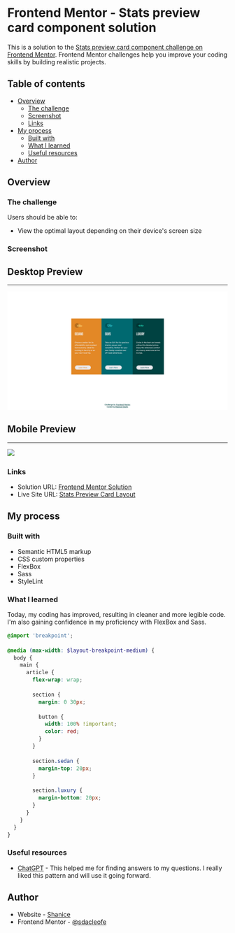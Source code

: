 # Frontend Mentor - Stats preview card component solution

This is a solution to the [Stats preview card component challenge on Frontend Mentor](https://www.frontendmentor.io/challenges/stats-preview-card-component-8JqbgoU62). Frontend Mentor challenges help you improve your coding skills by building realistic projects.

## Table of contents

- [Overview](#overview)
  - [The challenge](#the-challenge)
  - [Screenshot](#screenshot)
  - [Links](#links)
- [My process](#my-process)
  - [Built with](#built-with)
  - [What I learned](#what-i-learned)
  - [Useful resources](#useful-resources)
- [Author](#author)

## Overview

### The challenge

Users should be able to:

- View the optimal layout depending on their device's screen size

### Screenshot

## Desktop Preview

---

![](./design/desktop-preview-f.png)

## Mobile Preview

---

![](./design/mobile-preview-f.png)

### Links

- Solution URL: [Frontend Mentor Solution]()
- Live Site URL: [Stats Preview Card Layout](https://sdacleofe.github.io/3-column-preview-card-component-main/)

## My process

### Built with

- Semantic HTML5 markup
- CSS custom properties
- FlexBox
- Sass
- StyleLint

### What I learned

Today, my coding has improved, resulting in cleaner and more legible code. I'm also gaining confidence in my proficiency with FlexBox and Sass.

```scss
@import 'breakpoint';

@media (max-width: $layout-breakpoint-medium) {
  body {
    main {
      article {
        flex-wrap: wrap;

        section {
          margin: 0 30px;

          button {
            width: 100% !important;
            color: red;
          }
        }

        section.sedan {
          margin-top: 20px;
        }

        section.luxury {
          margin-bottom: 20px;
        }
      }
    }
  }
}
```

### Useful resources

- [ChatGPT](https://www.example.com) - This helped me for finding answers to my questions. I really liked this pattern and will use it going forward.

## Author

- Website - [Shanice](https://github.com/sdacleofe/about-me)
- Frontend Mentor - [@sdacleofe](https://www.frontendmentor.io/profile/sdacleofe)
